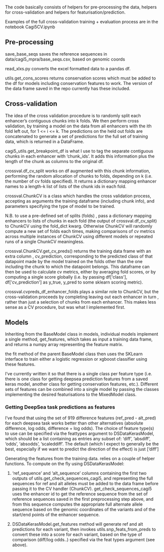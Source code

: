 The code basically consists of helpers for pre-processing the data, helpers for cross-validation and helpers for featurisation/prediction.

Examples of the full cross-validation training + evaluation process are in the notebook Cagi5CV.ipynb

## Pre-processing

save_base_seqs saves the reference sequences in data/cagi5_mpra/base_seqs.csv, based on genomic coords

read_xlxs.py converts the excel formatted data to a pandas df.

utils.get_cons_scores
returns conservation scores which must be added to the df for models including conservation features to work. The version of the data frame saved in the repo currently has these included.

## Cross-validation

The idea of the cross validation procedure is to randomly split each enhancer’s contiguous chunks into k folds. We then perform cross validation, by training a model on the data from all enhancers with the ith fold left out, for 1 <= i <= k. The predictions on the held out folds are concatenated to generate a set of predictions for the full set of training data, which is returned in a DataFrame.

cagi5_utils.get_breakpoint_df is what I use to tag the separate contiguous chunks in each enhancer with ‘chunk_ids’. It adds this information plus the length of the chunk as columns to the original df.

crossval.df_cv_split works on df augmented with this chunk information, performing the random allocation of chunks to folds, depending on k (i.e. the number of cv folds specified). It returns a dictionary mapping enhancer names to a length-k list of lists of the chunk ids in each fold.

crossval.ChunkCV is a class which handles the cross validation process, accepting as arguments the training dataframe (including chunk info), and parameters specifying the type of model to be trained.

N.B. to use a pre-defined set of splits (folds) , pass a dictionary mapping enhancers to lists of chunks in each fold (the output of crossval.df_cv_split) to ChunkCV using the fold_dict kwarg. Otherwise ChunkCV will randomly compute a new set of folds each times, making comparisons of cv metrics across multiple instances of ChunkCV using different models or repeated runs of a single ChunkCV meaningless.

crossval.ChunkCV.get_cv_preds() returns the training data frame with an extra column , cv_prediction, corresponding to the predicted class of that datapoint made by the model trained on the folds other than the one including the chunk to which the datapoint belongs. This dataframe can then be used to calculate cv metrics, either by averaging fold scores, or by computing a single score globally (i.e. by passing df['class'], df['cv_prediction'] as y_true, y_pred to some sklearn scoring metric).

crossval.cvpreds_df_enhancer_folds plays a similar role to ChunkCV, but the cross-validation proceeds by completing leaving out each enhancer in turn , rather than just a selection of chunks from each enhancer. This makes less sense as a CV procedure, but was what I implemented first.

## Models

Inheriting from the BaseModel class in models, individual models implement a single method, get_features, which takes as input a training data frame, and returns a numpy array representing the feature matrix.

the fit method of the parent BaseModel class then uses the SKLearn interface to train either a logistic regression or xgboost classifier using these features. 

I’ve currently written it so that there is a single class per feature type (i.e. there is one class for getting deepsea prediction features from a saved keras model, another class for getting conservation features, etc.). Different sets of features can be combined into a single model by passing the classes implementing the desired featurisations to the MixedModel class.

### Getting DeepSea task predictions as features

I’ve found that using the set of 919 difference features (ref_pred - alt_pred) for each deepsea task works better than other alternatives (absolute difference, log odds, difference + log odds). The choice of feature type(s) to use can be specified via the feattypes argument to DSDataKerasModel, which should be a list containing as entries any subset of: ‘diff’, ‘absdiff’, ‘odds’, ‘absodds’, ‘scaleddiff’. The default (which I expect to generally be the best, especially if we want to predict the direction of the effect) is just [‘diff’]

Generating the features from the training data. relies on a couple of helper functions. To compute on the fly using DSDataKerasModel:

1) ‘ref_sequence’ and ‘alt_sequence’ columns containing the first two outputs of utils.get_check_sequences_cagi5, and representing the full sequences for ref and alt alleles must be added to the data frame before passing it to the CV handler (ChunkCV). get_check_sequences_cagi5 uses the enhancer id to get the reference sequence from the set of reference sequences saved in the first preprocessing step above, and from this sequence computes the appropriate full alternate allele sequence based on the genomic coordinates of the variants and of the start/end points of the enhancer sequence.

2) DSDataKerasModel.get_features method will generate ref and alt predictions for each variant, then invokes utils.snp_feats_from_preds to convert these into a score for each variant, based on the type of comparison (diff/log odds..) specified via the feat types argument (see above).
